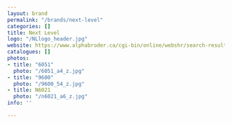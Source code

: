 ```yaml
---
layout: brand
permalink: "/brands/next-level"
categories: []
title: Next Level
logo: "/NLlogo_header.jpg"
website: https://www.alphabroder.ca/cgi-bin/online/webshr/search-result.w?ref=Mill_Name:Next%20Level
catalogues: []
photos:
- title: "6051"
  photo: "/6051_a4_z.jpg"
- title: "9600"
  photo: "/9600_54_z.jpg"
- title: N6021
  photo: "/n6021_a6_z.jpg"
info: ''

---
```

